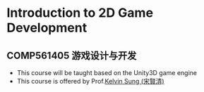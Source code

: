 # Introduction to 2D Game Development
## COMP561405 游戏设计与开发

- This course will be taught based on the Unity3D game engine
- This course is offered by Prof.[Kelvin Sung (宋賢清)](https://faculty.washington.edu/ksung/)
